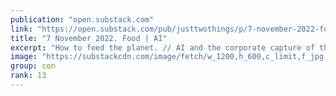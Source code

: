 ```yaml
---
publication: "open.substack.com"
link: "https://open.substack.com/pub/justtwothings/p/7-november-2022-food-ai"
title: "7 November 2022. Food | AI"
excerpt: "How to feed the planet. // AI and the corporate capture of the imagination."
image: "https://substackcdn.com/image/fetch/w_1200,h_600,c_limit,f_jpg,q_auto:good,fl_progressive:steep/https%3A%2F%2Fbucketeer-e05bbc84-baa3-437e-9518-adb32be77984.s3.amazonaws.com%2Fpublic%2Fimages%2Fb32da317-8a3b-4494-afe2-b04cfa9a392f_900x504.webp"
group: con
rank: 13
---
```


